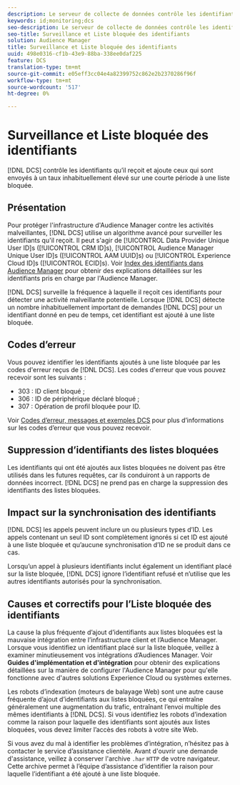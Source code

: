 ```yaml
---
description: Le serveur de collecte de données contrôle les identifiants qu’il reçoit et ajoute ceux qui sont envoyés à un taux inhabituellement élevé sur une courte période à une liste bloquée.
keywords: id;monitoring;dcs
seo-description: Le serveur de collecte de données contrôle les identifiants qu’il reçoit et ajoute ceux qui sont envoyés à un taux inhabituellement élevé sur une courte période à une liste bloquée.
seo-title: Surveillance et Liste bloquée des identifiants
solution: Audience Manager
title: Surveillance et Liste bloquée des identifiants
uuid: 498e0316-cf1b-43e9-88ba-338ee0daf225
feature: DCS
translation-type: tm+mt
source-git-commit: e05eff3cc04e4a82399752c862e2b2370286f96f
workflow-type: tm+mt
source-wordcount: '517'
ht-degree: 0%

---
```



# Surveillance et Liste bloquée des identifiants

[!DNL DCS] contrôle les identifiants qu’il reçoit et ajoute ceux qui sont envoyés à un taux inhabituellement élevé sur une courte période à une liste bloquée.

## Présentation

Pour protéger l&#39;infrastructure d&#39;Audience Manager contre les activités malveillantes, [!DNL DCS] utilise un algorithme avancé pour surveiller les identifiants qu&#39;il reçoit. Il peut s&#39;agir de [!UICONTROL Data Provider Unique User ID]s ([!UICONTROL CRM ID]s), [!UICONTROL Audience Manager Unique User ID]s ([!UICONTROL AAM UUID]s) ou [!UICONTROL Experience Cloud ID]s ([!UICONTROL ECID]s). Voir [Index des identifiants dans Audience Manager](../../../reference/ids-in-aam.md) pour obtenir des explications détaillées sur les identifiants pris en charge par l&#39;Audience Manager.

[!DNL DCS] surveille la fréquence à laquelle il reçoit ces identifiants pour détecter une activité malveillante potentielle. Lorsque [!DNL DCS] détecte un nombre inhabituellement important de demandes [!DNL DCS] pour un identifiant donné en peu de temps, cet identifiant est ajouté à une liste bloquée.

## Codes d’erreur

Vous pouvez identifier les identifiants ajoutés à une liste bloquée par les codes d&#39;erreur reçus de [!DNL DCS]. Les codes d&#39;erreur que vous pouvez recevoir sont les suivants :

* 303 : ID client bloqué ;
* 306 : ID de périphérique déclaré bloqué ;
* 307 : Opération de profil bloquée pour ID.

Voir [Codes d’erreur, messages et exemples DCS](dcs-error-codes.md) pour plus d’informations sur les codes d’erreur que vous pouvez recevoir.

## Suppression d’identifiants des listes bloquées

Les identifiants qui ont été ajoutés aux listes bloquées ne doivent pas être utilisés dans les futures requêtes, car ils conduiront à un rapports de données incorrect. [!DNL DCS] ne prend pas en charge la suppression des identifiants des listes bloquées.

## Impact sur la synchronisation des identifiants

[!DNL DCS] les appels peuvent inclure un ou plusieurs types d’ID. Les appels contenant un seul ID sont complètement ignorés si cet ID est ajouté à une liste bloquée et qu’aucune synchronisation d’ID ne se produit dans ce cas.

Lorsqu’un appel à plusieurs identifiants inclut également un identifiant placé sur la liste bloquée, [!DNL DCS] ignore l’identifiant refusé et n’utilise que les autres identifiants autorisés pour la synchronisation.

## Causes et correctifs pour l’Liste bloquée des identifiants

La cause la plus fréquente d’ajout d’identifiants aux listes bloquées est la mauvaise intégration entre l’infrastructure client et l’Audience Manager. Lorsque vous identifiez un identifiant placé sur la liste bloquée, veillez à examiner minutieusement vos intégrations d’Audiences Manager. Voir **Guides d&#39;implémentation et d&#39;intégration** pour obtenir des explications détaillées sur la manière de configurer l&#39;Audience Manager pour qu&#39;elle fonctionne avec d&#39;autres solutions Experience Cloud ou systèmes externes.

Les robots d’indexation (moteurs de balayage Web) sont une autre cause fréquente d’ajout d’identifiants aux listes bloquées, ce qui entraîne généralement une augmentation du trafic, entraînant l’envoi multiple des mêmes identifiants à [!DNL DCS]. Si vous identifiez les robots d’indexation comme la raison pour laquelle des identifiants sont ajoutés aux listes bloquées, vous devez limiter l’accès des robots à votre site Web.

Si vous avez du mal à identifier les problèmes d’intégration, n’hésitez pas à contacter le service d’assistance clientèle. Avant d&#39;ouvrir une demande d&#39;assistance, veillez à conserver l&#39;archive `.har` `HTTP` de votre navigateur. Cette archive permet à l’équipe d’assistance d’identifier la raison pour laquelle l’identifiant a été ajouté à une liste bloquée.